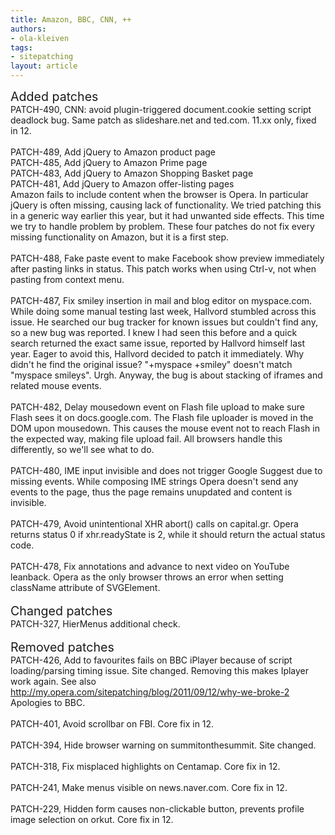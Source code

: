 ```yaml
---
title: Amazon, BBC, CNN, ++
authors:
- ola-kleiven
tags:
- sitepatching
layout: article
---
```

<span style="font-size: 140%">Added patches</span><br/>PATCH-490, CNN: avoid plugin-triggered document.cookie setting script deadlock bug. Same patch as slideshare.net and ted.com. 11.xx only, fixed in 12.<br/><br/>PATCH-489, Add jQuery to Amazon product page<br/>PATCH-485, Add jQuery to Amazon Prime page<br/>PATCH-483, Add jQuery to Amazon Shopping Basket page<br/>PATCH-481, Add jQuery to Amazon offer-listing pages<br/>Amazon fails to include content when the browser is Opera. In particular jQuery is often missing, causing lack of functionality. We tried patching this in a generic way earlier this year, but it had unwanted side effects. This time we try to handle problem by problem. These four patches do not fix every missing functionality on Amazon, but it is a first step.<br/><br/>PATCH-488, Fake paste event to make Facebook show preview immediately after pasting links in status. This patch works when using Ctrl-v, not when pasting from context menu.<br/><br/>PATCH-487, Fix smiley insertion in mail and blog editor on myspace.com. While doing some manual testing last week, Hallvord stumbled across this issue. He searched our bug tracker for known issues but couldn&#39;t find any, so a new bug was reported. I knew I had seen this before and a quick search returned the exact same issue, reported by Hallvord himself last year. Eager to avoid this, Hallvord decided to patch it immediately. Why didn&#39;t he find the original issue? &quot;+myspace +smiley&quot; doesn&#39;t match &quot;myspace smileys&quot;. Urgh. Anyway, the bug is about stacking of iframes and related mouse events.<br/><br/>PATCH-482, Delay mousedown event on Flash file upload to make sure Flash sees it on docs.google.com. The Flash file uploader is moved in the DOM upon mousedown. This causes the mouse event not to reach Flash in the expected way, making file upload fail. All browsers handle this differently, so we&#39;ll see what to do.<br/><br/>PATCH-480, IME input invisible and does not trigger Google Suggest due to missing events. While composing IME strings Opera doesn&#39;t send any events to the page, thus the page remains unupdated and content is invisible.<br/><br/>PATCH-479, Avoid unintentional XHR abort() calls on capital.gr. Opera returns status 0 if xhr.readyState is 2, while it should return the actual status code.<br/><br/>PATCH-478, Fix annotations and advance to next video on YouTube leanback. Opera as the only browser throws an error when setting className attribute of SVGElement.<br/><br/><span style="font-size: 140%">Changed patches</span><br/>PATCH-327, HierMenus additional check.<br/><br/><span style="font-size: 140%">Removed patches</span><br/>PATCH-426, Add to favourites fails on BBC iPlayer because of script loading/parsing timing issue. Site changed. Removing this makes Iplayer work again. See also <a href="http://my.opera.com/sitepatching/blog/2011/09/12/why-we-broke-2" target="_blank">http://my.opera.com/sitepatching/blog/2011/09/12/why-we-broke-2</a> Apologies to BBC.<br/><br/>PATCH-401, Avoid scrollbar on FBI. Core fix in 12.<br/><br/>PATCH-394, Hide browser warning on summitonthesummit. Site changed.<br/><br/>PATCH-318, Fix misplaced highlights on Centamap. Core fix in 12.<br/><br/>PATCH-241, Make menus visible on news.naver.com. Core fix in 12.<br/><br/>PATCH-229, Hidden form causes non-clickable button, prevents profile image selection on orkut. Core fix in 12.
